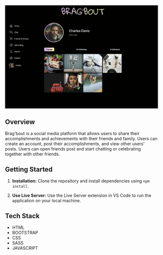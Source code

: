![Homepage](./assets//images/feed-page.png)

## Overview

Brag'bout is a social media platform that allows users to share their accomplishments and achievements with their friends and family. Users can create an account, post their accomplishments, and view other users' posts. Users can open friends post and start chatting or celebrating together with other friends.

## Getting Started

1. **Installation:** Clone the repository and install dependencies using `npm install`.

2. **Use Live Server:** Use the Live Server extension in VS Code to run the application on your local machine.

## Tech Stack

- HTML
- BOOTSTRAP
- CSS
- SASS
- JAVASCRIPT
